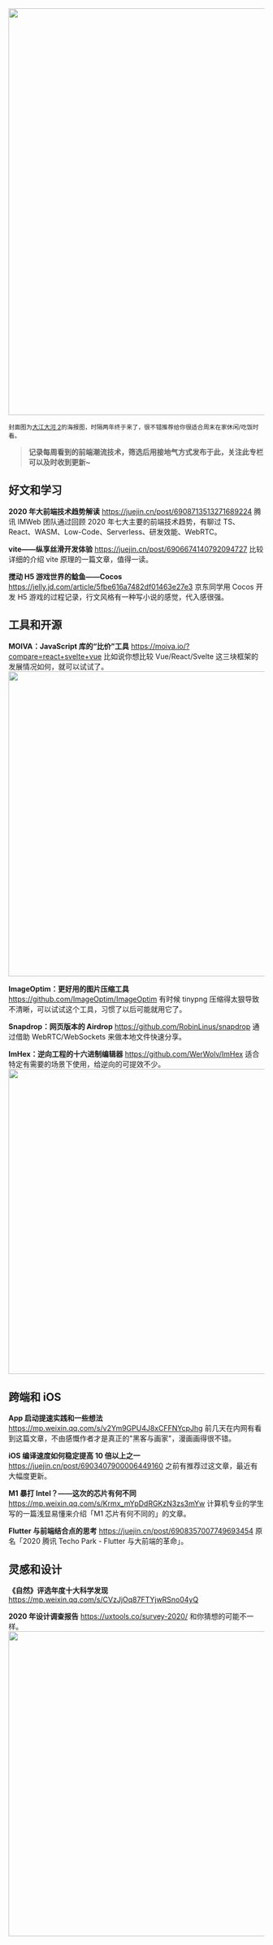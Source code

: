 <img src=https://qpluspicture.oss-cn-beijing.aliyuncs.com/p8UEY3.jpg width=800/>

<small>封面图为[大江大河 2](https://movie.douban.com/subject/30423905/)的海报图，时隔两年终于来了，很不错推荐给你很适合周末在家休闲/吃饭时看。</small>

> **记录每周看到的前端潮流技术，筛选后用接地气方式发布于此，关注此专栏可以及时收到更新~**

## 好文和学习

**2020 年大前端技术趋势解读**
<https://juejin.cn/post/6908713513271689224>
腾讯 IMWeb 团队通过回顾 2020 年七大主要的前端技术趋势，有聊过 TS、React、WASM、Low-Code、Serverless、研发效能、WebRTC。

**vite——纵享丝滑开发体验**
<https://juejin.cn/post/6906674140792094727>
比较详细的介绍 vite 原理的一篇文章，值得一读。

**搅动 H5 游戏世界的鲶鱼——Cocos**
<https://jelly.jd.com/article/5fbe616a7482df01463e27e3>
京东同学用 Cocos 开发 H5 游戏的过程记录，行文风格有一种写小说的感觉，代入感很强。

## 工具和开源

**MOIVA：JavaScript 库的“比价”工具**
<https://moiva.io/?compare=react+svelte+vue>
比如说你想比较 Vue/React/Svelte 这三块框架的发展情况如何，就可以试试了。
<img src=https://qpluspicture.oss-cn-beijing.aliyuncs.com/vrpIrb.png width=600/>

**ImageOptim：更好用的图片压缩工具**
<https://github.com/ImageOptim/ImageOptim>
有时候 tinypng 压缩得太狠导致不清晰，可以试试这个工具，习惯了以后可能就用它了。

**Snapdrop：网页版本的 Airdrop**
<https://github.com/RobinLinus/snapdrop>
通过借助 WebRTC/WebSockets 来做本地文件快速分享。

**ImHex：逆向工程的十六进制编辑器**
<https://github.com/WerWolv/ImHex>
适合特定有需要的场景下使用，给逆向的可提效不少。
<img src=https://qpluspicture.oss-cn-beijing.aliyuncs.com/LkQ5jE.jpg width=600/>

## 跨端和 iOS

**App 启动提速实践和一些想法**
<https://mp.weixin.qq.com/s/v2Ym9GPU4J8xCFFNYcpJhg>
前几天在内网有看到这篇文章，不由感慨作者才是真正的"黑客与画家"，漫画画得很不错。

**iOS 编译速度如何稳定提高 10 倍以上之一**
<https://juejin.cn/post/6903407900006449160>
之前有推荐过这文章，最近有大幅度更新。

**M1 暴打 Intel？——这次的芯片有何不同**
<https://mp.weixin.qq.com/s/Krmx_mYpDdRGKzN3zs3mYw>
计算机专业的学生写的一篇浅显易懂来介绍「M1 芯片有何不同的」的文章。

**Flutter 与前端结合点的思考**
<https://juejin.cn/post/6908357007749693454>
原名「2020 腾讯 Techo Park - Flutter 与大前端的革命」。

## 灵感和设计

**《自然》评选年度十大科学发现**
<https://mp.weixin.qq.com/s/CVzJjOq87FTYjwRSno04yQ>

**2020 年设计调查报告**
<https://uxtools.co/survey-2020/>
和你猜想的可能不一样。
<img src=https://qpluspicture.oss-cn-beijing.aliyuncs.com/LeTEeC.png width=600/>
